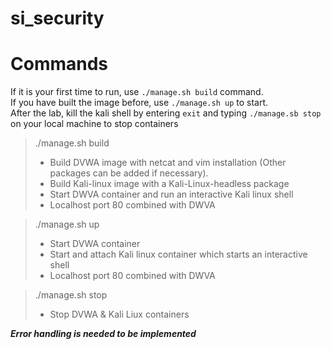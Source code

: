 # si_security

# Commands

If it is your first time to run, use `./manage.sh build` command.
<br>If you have built the image before, use `./manage.sh up` to start.
<br>After the lab, kill the kali shell by entering `exit` and typing `./manage.sb stop` on your local machine to stop containers

>./manage.sh build
>- Build DVWA image with netcat and vim installation (Other packages can be added if necessary).
>- Build Kali-linux image with a Kali-Linux-headless package
>- Start DWVA container and run an interactive Kali linux shell
>- Localhost port 80 combined with DWVA

>./manage.sh up
>- Start DVWA container
>- Start and attach Kali linux container which starts an interactive shell
>- Localhost port 80 combined with DWVA

>./manage.sh stop
>- Stop DVWA & Kali Liux containers

***Error handling is needed to be implemented***
